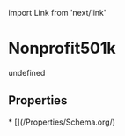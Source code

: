 import Link from 'next/link'
# Nonprofit501k

undefined

## Properties

<Grid>
* [](/Properties/Schema.org/)

</Grid>

